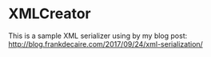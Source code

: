# XMLCreator
This is a sample XML serializer using by my blog post: http://blog.frankdecaire.com/2017/09/24/xml-serialization/
